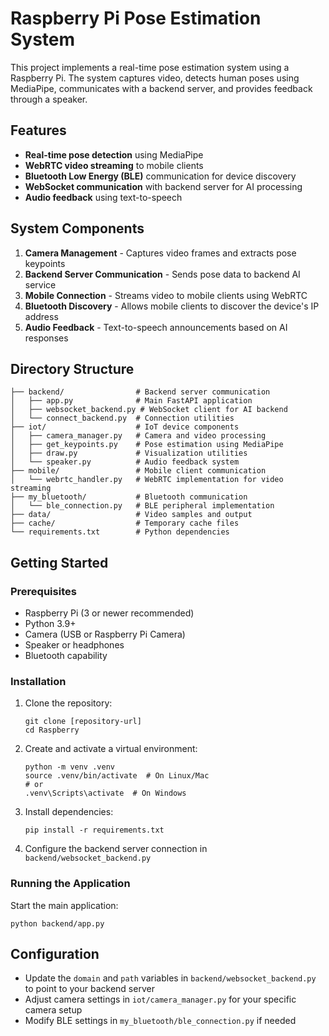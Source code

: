 # Raspberry Pi Pose Estimation System

This project implements a real-time pose estimation system using a Raspberry Pi. The system captures video, detects human poses using MediaPipe, communicates with a backend server, and provides feedback through a speaker.

## Features

- **Real-time pose detection** using MediaPipe
- **WebRTC video streaming** to mobile clients
- **Bluetooth Low Energy (BLE)** communication for device discovery
- **WebSocket communication** with backend server for AI processing
- **Audio feedback** using text-to-speech

## System Components

1. **Camera Management** - Captures video frames and extracts pose keypoints
2. **Backend Server Communication** - Sends pose data to backend AI service
3. **Mobile Connection** - Streams video to mobile clients using WebRTC
4. **Bluetooth Discovery** - Allows mobile clients to discover the device's IP address
5. **Audio Feedback** - Text-to-speech announcements based on AI responses

## Directory Structure

```
├── backend/                # Backend server communication
│   ├── app.py              # Main FastAPI application
│   ├── websocket_backend.py # WebSocket client for AI backend
│   └── connect_backend.py  # Connection utilities
├── iot/                    # IoT device components
│   ├── camera_manager.py   # Camera and video processing
│   ├── get_keypoints.py    # Pose estimation using MediaPipe
│   ├── draw.py             # Visualization utilities
│   └── speaker.py          # Audio feedback system
├── mobile/                 # Mobile client communication
│   └── webrtc_handler.py   # WebRTC implementation for video streaming
├── my_bluetooth/           # Bluetooth communication
│   └── ble_connection.py   # BLE peripheral implementation
├── data/                   # Video samples and output
├── cache/                  # Temporary cache files
└── requirements.txt        # Python dependencies
```

## Getting Started

### Prerequisites

- Raspberry Pi (3 or newer recommended)
- Python 3.9+
- Camera (USB or Raspberry Pi Camera)
- Speaker or headphones
- Bluetooth capability

### Installation

1. Clone the repository:
   ```
   git clone [repository-url]
   cd Raspberry
   ```

2. Create and activate a virtual environment:
   ```
   python -m venv .venv
   source .venv/bin/activate  # On Linux/Mac
   # or
   .venv\Scripts\activate  # On Windows
   ```

3. Install dependencies:
   ```
   pip install -r requirements.txt
   ```

4. Configure the backend server connection in `backend/websocket_backend.py`

### Running the Application

Start the main application:
```
python backend/app.py
```

## Configuration

- Update the `domain` and `path` variables in `backend/websocket_backend.py` to point to your backend server
- Adjust camera settings in `iot/camera_manager.py` for your specific camera setup
- Modify BLE settings in `my_bluetooth/ble_connection.py` if needed
